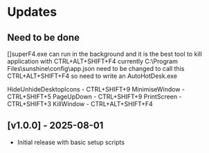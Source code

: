 # Updates

## Need to be done
[]superF4.exe can run in the background and it is the best tool to kill application with CTRL+ALT+SHIFT+F4
currently C:\Program Files\sunshine\config\app.json need to be changed to call this CTRL+ALT+SHIFT+F4 so need to write an AutoHotDesk.exe

HideUnhideDesktopIcons - CTRL+SHIFT+9
MinimiseWindow - CTRL+SHIFT+5
PageUpDown - CTRL+SHIFT+9
PrintScreen - CTRL+SHIFT+3
KillWindow - CTRL+ALT+SHIFT+F4


## [v1.0.0] - 2025-08-01
- Initial release with basic setup scripts
